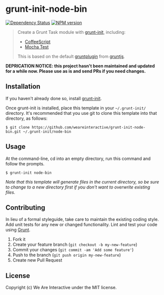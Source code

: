 # grunt-init-node-bin

[![Dependency Status](https://gemnasium.com/weareinteractive/grunt-init-node-bin.png)](https://gemnasium.com/weareinteractive/grunt-init-node-bin)
[![NPM version](https://badge.fury.io/js/grunt-init-node-bin.png)](http://badge.fury.io/js/grunt-init-node-bin)

> Create a Grunt Task module with [grunt-init][], including:
> * [CoffeeScript](http://coffeescript.org/)
> * [Mocha Test](http://visionmedia.github.io/mocha/)
>
> This is based on the default [gruntplugin](https://github.com/gruntjs/grunt-init-gruntplugin) from [gruntjs](http://gruntjs.com).

[grunt-init]: http://gruntjs.com/project-scaffolding

**DEPRICATION NOTICE: this project hasn't been maintained and updated for a while now. Please use as is and send PRs if you need changes.**

## Installation

If you haven't already done so, install [grunt-init][].

Once grunt-init is installed, place this template in your `~/.grunt-init/`
directory. It's recommended that you use git to clone this template into that
directory, as follows:

```
$ git clone https://github.com/weareinteractive/grunt-init-node-bin.git ~/.grunt-init/node-bin
```

## Usage

At the command-line, cd into an empty directory, run this command and follow
the prompts.

```
$ grunt-init node-bin
```

*Note that this template will generate files in the current directory, so be
sure to change to a new directory first if you don't want to overwrite existing
files.*

## Contributing

In lieu of a formal styleguide, take care to maintain the existing coding style. Add unit tests for any new or changed functionality. Lint and test your code using [Grunt](http://gruntjs.com/).

1. Fork it
2. Create your feature branch (`git checkout -b my-new-feature`)
3. Commit your changes (`git commit -am 'Add some feature'`)
4. Push to the branch (`git push origin my-new-feature`)
5. Create new Pull Request

## License
Copyright (c) We Are Interactive under the MIT license.